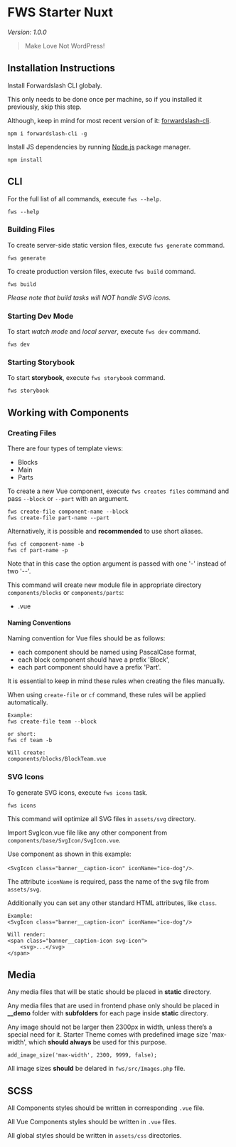 # FWS Starter Nuxt
*Version: 1.0.0*

> Make Love Not WordPress!

## Installation Instructions
Install Forwardslash CLI globaly.

This only needs to be done once per machine, so if you installed it previously, skip this step.

Although, keep in mind for most recent version of it: [forwardslash-cli](https://www.npmjs.com/package/forwardslash-cli).

    npm i forwardslash-cli -g

Install JS dependencies by running [Node.js](https://nodejs.org/en/) package manager.

    npm install

## CLI
For the full list of all commands, execute `fws --help`.

    fws --help

### Building Files

To create server-side static version files, execute `fws generate` command.

    fws generate

To create production version files, execute `fws build` command.

    fws build

*Please note that build tasks will NOT handle SVG icons.*


### Starting Dev Mode

To start *watch mode* and *local server*, execute `fws dev` command.

    fws dev
    
### Starting Storybook

To start **storybook**, execute `fws storybook` command.

    fws storybook

## Working with Components

### Creating Files

There are four types of template views:
- Blocks
- Main
- Parts

To create a new Vue component, execute `fws creates files` command and pass `--block` or `--part` with an argument.

    fws create-file component-name --block
    fws create-file part-name --part

Alternatively, it is possible and **recommended** to use short aliases.

    fws cf component-name -b
    fws cf part-name -p

Note that in this case the option argument is passed with one '-' instead of two '--'.

This command will create new module file in appropriate directory `components/blocks` or `components/parts`:
* .vue

#### Naming Conventions

Naming convention for Vue files should be as follows:
- each component should be named using PascalCase format,
- each block component should have a prefix 'Block',
- each part component should have a prefix 'Part'.

It is essential to keep in mind these rules when creating the files manually.

When using `create-file` or `cf` command, these rules will be applied automatically.

    Example:
    fws create-file team --block

    or short:
    fws cf team -b

    Will create:
    components/blocks/BlockTeam.vue

### SVG Icons

To generate SVG icons, execute `fws icons` task.

    fws icons

This command will optimize all SVG files in `assets/svg` directory.

Import SvgIcon.vue file like any other component from `components/base/SvgIcon/SvgIcon.vue`.

Use component as shown in this example:

 `<SvgIcon class="banner__caption-icon" iconName="ico-dog"/>`.

The attribute `iconName` is required, pass the name of the svg file from `assets/svg`.

Additionally you can set any other standard HTML attributes, like `class`.

    Example:
    <SvgIcon class="banner__caption-icon" iconName="ico-dog"/>

    Will render:
    <span class="banner__caption-icon svg-icon">
        <svg>...</svg>
    </span>

## Media

Any media files that will be static should be placed in **static** directory.

Any media files that are used in frontend phase only should be placed in **__demo** folder with **subfolders** for each page inside **static** directory.

Any image should not be larger then 2300px in width, unless there’s a special need for it. Starter Theme comes with predefined image size 'max-width', which **should always** be used for this purpose.

    add_image_size('max-width', 2300, 9999, false);

All image sizes **should** be delared in `fws/src/Images.php` file.

## SCSS
All Components styles should be written in corresponding `.vue` file.

All Vue Components styles should be written in `.vue` files.

All global styles should be written in `assets/css` directories.
